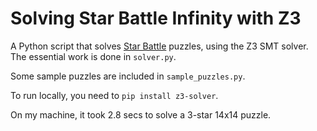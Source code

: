 # Solving Star Battle Infinity with Z3

A Python script that solves [Star Battle](https://www.puzzle-star-battle.com/) puzzles, using the Z3 SMT solver. The essential work is done in ```solver.py```.

Some sample puzzles are included in ```sample_puzzles.py```.

To run locally, you need to ```pip install z3-solver```.

On my machine, it took 2.8 secs to solve a 3-star 14x14 puzzle.
